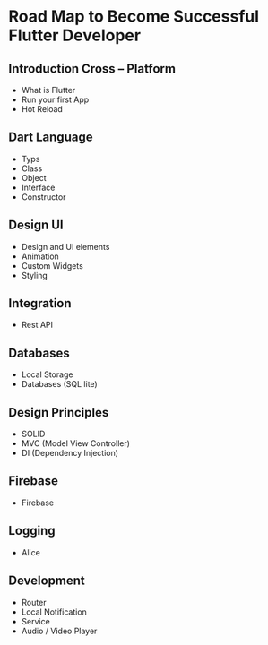 # Road Map to Become Successful Flutter Developer

## Introduction Cross – Platform

- What is Flutter
- Run your first App
- Hot Reload

## Dart Language

- Typs
- Class
- Object
- Interface
- Constructor

## Design UI

- Design and UI elements
- Animation
- Custom Widgets
- Styling

## Integration

- Rest API

## Databases

- Local Storage
- Databases (SQL lite)

## Design Principles

- SOLID
- MVC (Model View Controller)
- DI (Dependency Injection)

## Firebase

- Firebase

## Logging

- Alice

## Development

- Router
- Local Notification
- Service
- Audio / Video Player
